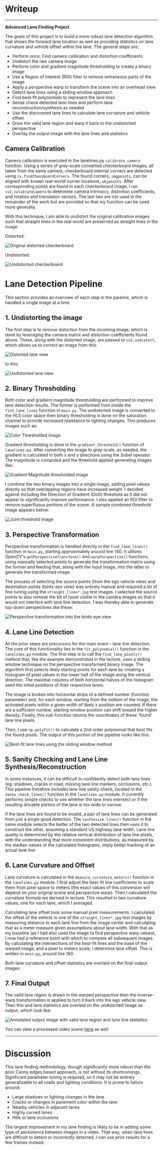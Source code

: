 # Writeup
---

**Advanced Lane Finding Project**

The goals of this project is to build a more robust lane detection algorithm that shows the forward lane location as well as providing statistics on lane curvature and vehicle offset within the lane.  The general steps are:

 * Perform once: Find camera calibration and distortion coefficients
 * Undistort the raw camera image
 * Perform color and gradient magnitude thresholding to create a binary image
 * Use a Region of Interest (ROI) filter to remove extraneous parts of the image
 * Apply a perspective warp to transform the scene into an overhead view
 * Detect lane lines using a sliding window approach
 * Find best-fit polynomials to represent the lane lines
 * Sense check detected lane lines and perform lane reconstruction/synthesis as needed
 * Use the discovered lane lines to calculate lane curvature and vehicle offset
 * Draw the valid lane region and warp it back to the undistorted perspective
 * Overlay the output image with the lane lines and statistics

[//]: # (Image References)

[distorted_checker]: ./output/camera_calibration/distorted_.jpg
[undistorted_checker]: ./output/camera_calibration/undistorted_.jpg
[distorted]: ./input/test_images/test1.jpg
[undistorted]: ./output/test_images/undistorted_test1.jpg
[color_thresh]: ./output/test_images/color_threshed_test4.jpg
[grad_mag_thresh]: ./output/test_images/gradmag_test4.jpg
[combined_thresh]: ./output/test_images/thresholds_test4.jpg
[warped]: ./output/test_images/warped_test3.jpg
[best_fit]: ./output/test_images/poly_test2.jpg
[ll_overlay]: ./output/test_images/ll_overlay_test2.jpg


## Camera Calibration

Camera calibration is executed in the lanelines.py ```calibrate_camera``` function.  Using a series of grey-scale converted checkerboard images, all taken from the same camera, checkerboard internal corners are detected using ```cv.findChessboardCorners```.  The found corners, ```imgpoints```, can be aligned with known real-world corner locations, ```objpoints```.  After corresponding points are found in each checkerboard image, I run ```cv2.calibrateCamera``` to determine camera intrinsics, distortion coefficients, and rotation and translation vectors.  The last two are not used in the remainder of the work but are provided so that my function can be used more generally.

With this technique, I am able to undistort the original calibration images such that straight lines in the real world are preserved as straight lines in the image

Distorted:

![Original distorted checkerboard][distorted_checker]

Undistorted:

![Undistorted checkerboard][undistorted_checker]

# Lane Detection Pipeline

This section provides an overview of each step in the pipeline, which is handled a single image at a time

## 1. Undistorting the image

The first step is to remove distortion from the incoming image, which is done by leveraging the camera matrix and distortion coefficients found above.  These, along with the distorted image, are passed to ```cv2.undistort```, which allows us to correct an image from this:

![Distorted lane view][distorted]

to this:

![Undistorted lane view][undistorted]

## 2. Binary Thresholding

Both color and gradient magnitude thresholding are performed to improve lane detection results.  The former is performed from inside the ```find_lane_lines``` function in ```main.py```.  The undistorted image is converted to the HLS color space then binary thresholding is done on the saturation channel to provide increased resistance to lighting changes.  This produces images such as:

![Color Thresholded image][color_thresh]

Gradient thresholding is done in the ```gradient_threshold()``` function of ```lanelines.py```.  After converting the image to grey-scale, as needed, the gradient is calculated in both x and y directions using the Sobel operator.  The magnitude is computed and the threshold applied generating images like:

![Gradient Magnitude thresholded image][grad_mag_thresh]

I combine the two binary images into a single image, adding pixel values directly so that overlapping regions have increased weight.  I decided against including the Direction of Gradient (DoG) threshold as it did not appear to significantly improve performance.  I also applied an ROI filter to remove superfluous portions of the scene.  A sample combined threshold image appears below:

![Joint threshold image][combined_thresh]

## 3. Perspective Transformation

Perspective transformation is handled directly in the ```find_lane_lines()``` function in ```main.py```, starting approximately around line 140.  It utilizes OpenCV's ```getPerspectiveTransform()``` and ```warpPerspective()``` functions, using manually selected points to generate the transformation matrix using the former and feeding that, along with the input image, into the latter to generate the transformed image.

The process of selecting the source points (from the ego vehicle view) and destination points (birds-eye view) was entirely manual and required a lot of fine tuning using the ```straight_lines*.jpg``` test images.  I selected the source points to also remove the bit of hood visible in the camera images so that it would not interfere with lane line detection.  I was thereby able to generate top-down perspectives like these:

![Perspective transformation into the birds-eye view][warped]

## 4. Lane Line Detection

All the prior steps are precursors for the main event - lane line detection.  The core of this functionality lies in the ```fit_polynomial()``` function in the ```lanelines.py``` module.  The first step is to call the ```find_lane_pixels()``` method that, like the example demonstrated in the lecture, uses a sliding window technique on the perspective transformed binary image.  The algorithm first selects likely starting points for each lane by creating a histogram of pixel values in the lower half of the image along the vertical direction.  The maximal columns of both horizontal halves of the histogram seed the initial positions of their respective lanes.

The image is broken into horizontal strips of a defined number (function parameter) and, for each window, starting from the bottom of the image, the activated pixels within a given width of likely x position are counted.  If there are a sufficient number, starting window position can shift toward the higher density.  Finally, this sub-function returns the coordinates of these 'found' lane line pixels

Then, I use ```np.polyfit()``` to calculate a 2nd order polynomial that best fits the found pixels.  The output of this portion of the pipeline looks like this:

![Best-fit lane lines using the sliding window method][best_fit]

## 5. Sanity Checking and Lane Line Synthesis/Reconstruction

In some instances, it can be difficult to confidently detect both lane lines (eg. shadows, cracks in road, missing lane line markers, occlusions, etc.).  This pipeline therefore includes lane line sanity check, located in the ```sense_check_lines()``` function in the ```lanelines.py``` module.  It currently performs simple checks to see whether the lane lines intersect or if the resulting drivable portion of the lane is too wide or narrow.

If the lane lines are found to be invalid, a pair of lane lines can be generated from just a single good detection.  The ```synthesize_lines()``` function in the same module selects the better of the two detected lines then uses it to construct the other, assuming a standard US highway lane width.  Lane line quality is determined by the relative vertical distribution of lane line pixels, with the understanding that more consistent distributions, as measured by the median values of the calculated histograms, imply better tracking of an actual lane line

## 6. Lane Curvature and Offset

Lane curvature is calculated in the ```measure_curvature_meters()``` function in the ```lanelines.py``` module.  I first adjust the best-fit line coefficients to scale them from pixel space to meters (the exact values of this conversion will depend on your original scene and perspective warp).  Then I calculated the curvature formula we derived in lecture.  This resulted in two curvature values, one for each lane, which I averaged.

Calculating lane offset took some manual pixel measurements.  I calculated the offset of the vehicle in one of the ```straight_lines*.jpg``` test images by measuring distance to each lane line from the image center and calculating that as a meter measure given assumptions about lane width.  With that as my baseline (as I had also used the image to find perspective warp values), I now had a reference point with which to compare all subsequent images.  By calculating the intersections of the best-fit lines and the base of the warped image, and a pixel to meters scale, I determine lane offset.  This is written in ```main.py```, around line 180.

Both lane curvature and offset statistics are overlaid on the final output images

## 7. Final Output

The valid lane region is drawn in the warped perspective then the inverse-warp transformation is applied to turn it back into the ego vehicle view.  Then this and lane statistics are overlaid on the undistorted image as output, which look like:

![Annotated output image with valid lane region and lane line statistics][ll_overlay]

You can view a processed video scene [here](./output/project_video.mp4) as well

---

# Discussion

This lane finding methodology, though significantly more robust than the prior Canny edges based approach, is not without its shortcomings.  Significant parameter tuning is required, so it may not be entirely generalizable to all roads and lighting conditions.  It is prone to failure around:

* Large shadows or lighting changes in the lane
* Cracks or changes in pavement color within the lane
* Nearby vehicles in adjacent lanes
* Highly curved lanes
* Hills or lane occlusions

The largest improvement in my lane finding is likely to be in adding some type of persistence between images in a video.  That way, when lane lines are difficult to detect or incorrectly detected, I can use prior results for a few frames instead.
